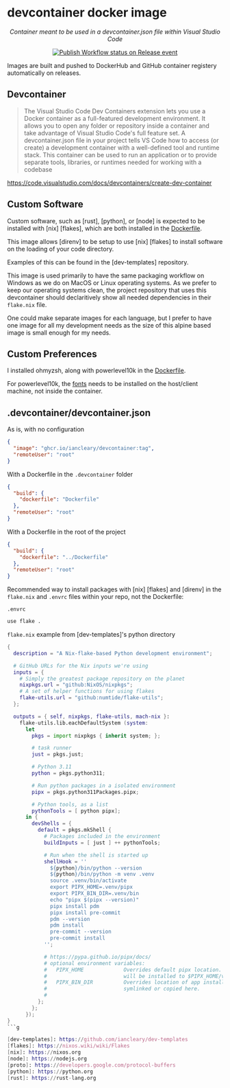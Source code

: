 # devcontainer docker image

<!-- markdownlint-disable MD033 -->
<p align="center">
    <em>Container meant to be used in a devcontainer.json file within Visual Studio Code</em>
</p>

<p align="center">
<a href="https://github.com/iancleary/devcontainer/actions/workflows/publish.yml" target="_blank">
    <img src="https://github.com/iancleary/devcontainer/actions/workflows/publish.yml/badge.svg?event=release" alt="Publish Workflow status on Release event">
</a>
</p>
<!-- markdownlint-enable MD033 -->

Images are built and pushed to DockerHub and GitHub container registery automatically on releases.

## Devcontainer

> The Visual Studio Code Dev Containers extension lets you use a Docker container as a full-featured development environment. It allows you to open any folder or repository inside a container and take advantage of Visual Studio Code's full feature set. A devcontainer.json file in your project tells VS Code how to access (or create) a development container with a well-defined tool and runtime stack. This container can be used to run an application or to provide separate tools, libraries, or runtimes needed for working with a codebase

<https://code.visualstudio.com/docs/devcontainers/create-dev-container>

## Custom Software

Custom software, such as [rust], [python], or [node] is expected to be installed with [nix] [flakes], which are both installed in the [Dockerfile](./Dockerfile).

This image allows [direnv] to be setup to use [nix] [flakes] to install software on the loading of your code directory.

Examples of this can be found in the [dev-templates] repository.

This image is used primarily to have the same packaging workflow on Windows as we do on MacOS or Linux operating systems.
As we prefer to keep our operating systems clean, the project repository that uses this devcontainer should declaritively show all needed dependencies in their `flake.nix` file.

One could make separate images for each language, but I prefer to have one image for all my development needs as the size of this alpine based image is small enough for my needs.

## Custom Preferences

I installed ohmyzsh, along with powerlevel10k in the [Dockerfile](./Dockerfile).

For powerlevel10k, the [fonts](https://github.com/romkatv/powerlevel10k#manual-font-installation) needs to be installed on the host/client machine, not inside the container.

## .devcontainer/devcontainer.json

As is, with no configuration

```json
{
  "image": "ghcr.io/iancleary/devcontainer:tag",
  "remoteUser": "root"
}
```

With a Dockerfile in the `.devcontainer` folder

```json
{
  "build": {
    "dockerfile": "Dockerfile"
  },
  "remoteUser": "root"
}
```

With a Dockerfile in the root of the project

```json
{
  "build": {
    "dockerfile": "../Dockerfile"
  },
  "remoteUser": "root"
}
```

Recommended way to install packages with [nix] [flakes] and [direnv] in the `flake.nix` and `.envrc` files within your repo, not the Dockerfile:

`.envrc`

```bash
use flake .

```

`flake.nix` example from [dev-templates]'s python directory

````nix
{
  description = "A Nix-flake-based Python development environment";

  # GitHub URLs for the Nix inputs we're using
  inputs = {
    # Simply the greatest package repository on the planet
    nixpkgs.url = "github:NixOS/nixpkgs";
    # A set of helper functions for using flakes
    flake-utils.url = "github:numtide/flake-utils";
  };

  outputs = { self, nixpkgs, flake-utils, mach-nix }:
    flake-utils.lib.eachDefaultSystem (system:
      let
        pkgs = import nixpkgs { inherit system; };

        # task runner
        just = pkgs.just;

        # Python 3.11
        python = pkgs.python311;

        # Run python packages in a isolated environment
        pipx = pkgs.python311Packages.pipx;

        # Python tools, as a list
        pythonTools = [ python pipx];
      in {
        devShells = {
          default = pkgs.mkShell {
            # Packages included in the environment
            buildInputs = [ just ] ++ pythonTools;

            # Run when the shell is started up
            shellHook = ''
              ${python}/bin/python --version
              ${python}/bin/python -m venv .venv
              source .venv/bin/activate
              export PIPX_HOME=.venv/pipx
              export PIPX_BIN_DIR=.venv/bin
              echo "pipx $(pipx --version)"
              pipx install pdm
              pipx install pre-commit
              pdm --version
              pdm install
              pre-commit --version
              pre-commit install
            '';

            # https://pypa.github.io/pipx/docs/
            # optional environment variables:
            #   PIPX_HOME             Overrides default pipx location. Virtual Environments
            #                         will be installed to $PIPX_HOME/venvs.
            #   PIPX_BIN_DIR          Overrides location of app installations. Apps are
            #                         symlinked or copied here.
            #
          };
        };
      });
}
```g

[dev-templates]: https://github.com/iancleary/dev-templates
[flakes]: https://nixos.wiki/wiki/Flakes
[nix]: https://nixos.org
[node]: https://nodejs.org
[proto]: https://developers.google.com/protocol-buffers
[python]: https://python.org
[rust]: https://rust-lang.org
````
